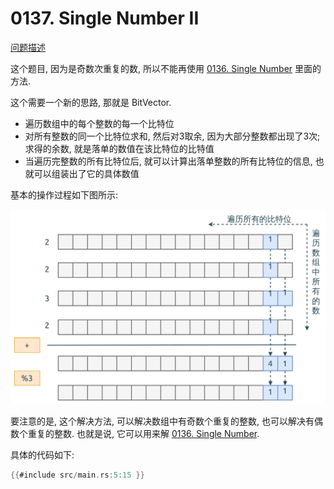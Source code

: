 # 0137. Single Number II

[问题描述](../problems/0137.single-number-ii/content.html)

这个题目, 因为是奇数次重复的数, 所以不能再使用 [0136. Single Number](../0136.single-number/index.md) 里面的方法.

这个需要一个新的思路, 那就是 BitVector.

- 遍历数组中的每个整数的每一个比特位
- 对所有整数的同一个比特位求和, 然后对3取余, 因为大部分整数都出现了3次; 求得的余数, 就是落单的数值在该比特位的比特值
- 当遍历完整数的所有比特位后, 就可以计算出落单整数的所有比特位的信息, 也就可以组装出了它的具体数值

基本的操作过程如下图所示:

![bit vector](assets/bit-vector.svg)

要注意的是, 这个解决方法, 可以解决数组中有奇数个重复的整数, 也可以解决有偶数个重复的整数.
也就是说, 它可以用来解 [0136. Single Number](../0136.single-number/index.md).

具体的代码如下:

```rust
{{#include src/main.rs:5:15 }}
```